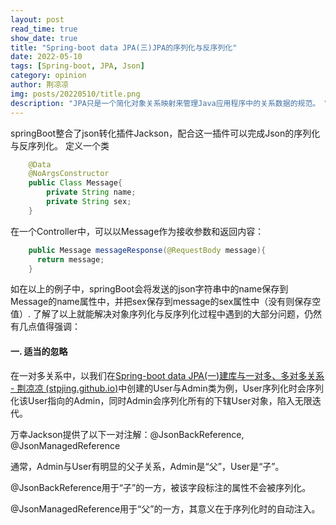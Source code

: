 ```yaml
---
layout: post
read_time: true
show_date: true
title: "Spring-boot data JPA(三)JPA的序列化与反序列化"
date: 2022-05-10
tags: [Spring-boot, JPA, Json]
category: opinion
author: 荆凉凉
img: posts/20220510/title.png
description: "JPA只是一个简化对象关系映射来管理Java应用程序中的关系数据的规范。 它提供了一个平台，可以直接使用对象而不是使用SQL语句。"
---
```

springBoot整合了json转化插件Jackson，配合这一插件可以完成Json的序列化与反序列化。
定义一个类

```java
    @Data
    @NoArgsConstructor
    public Class Message{
        private String name;
        private String sex;
    }
```

在一个Controller中，可以以Message作为接收参数和返回内容：

```java
    public Message messageResponse(@RequestBody message){
      return message;
    }

```

如在以上的例子中，springBoot会将发送的json字符串中的name保存到Message的name属性中，并把sex保存到message的sex属性中（没有则保存空值）.
了解了以上就能解决对象序列化与反序列化过程中遇到的大部分问题，仍然有几点值得强调：

#### 一. 适当的忽略

在一对多关系中，以我们在[Spring-boot data JPA(一)建库与一对多、多对多关系 - 荆凉凉 (stpjing.github.io)](https://stpjing.github.io/JPAUnits.html)中创建的User与Admin类为例，User序列化时会序列化该User指向的Admin，同时Admin会序列化所有的下辖User对象，陷入无限迭代。

万幸Jackson提供了以下一对注解：@JsonBackReference, @JsonManagedReference

通常，Admin与User有明显的父子关系，Admin是“父”，User是“子”。

@JsonBackReference用于“子”的一方，被该字段标注的属性不会被序列化。

@JsonManagedReference用于“父”的一方，其意义在于序列化时的自动注入。
